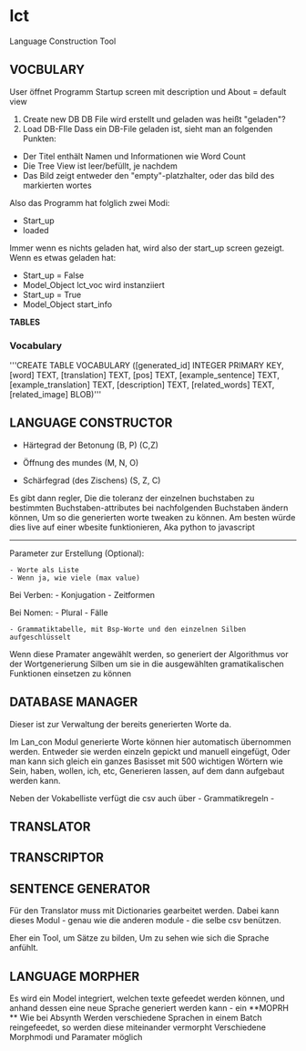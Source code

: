# lct
Language Construction Tool

## VOCBULARY

User öffnet Programm
Startup screen mit description und About = default view
1. Create new DB
DB File wird erstellt und geladen
was heißt "geladen"?
2. Load DB-FIle
Dass ein DB-File geladen ist, sieht man an folgenden Punkten:
- Der Titel enthält Namen und Informationen wie Word Count
- Die Tree View ist leer/befüllt, je nachdem
- Das Bild zeigt entweder den "empty"-platzhalter, oder das bild des markierten wortes

Also das Programm hat folglich zwei Modi:
- Start_up
- loaded

Immer wenn es nichts geladen hat, wird also der start_up screen gezeigt.
Wenn es etwas geladen hat:
- Start_up = False
- Model_Object lct_voc wird instanziiert
- Start_up = True
- Model_Object start_info

**TABLES**

### Vocabulary

'''CREATE TABLE VOCABULARY
                            ([generated_id] INTEGER PRIMARY KEY,
                            [word] TEXT,
                            [translation] TEXT,
                            [pos] TEXT,
                            [example_sentence] TEXT,
                            [example_translation] TEXT,
                            [description] TEXT,
                            [related_words] TEXT,
                            [related_image] BLOB)'''

## LANGUAGE CONSTRUCTOR

-  Härtegrad der Betonung (B, P) (C,Z)
	
-  Öffnung des mundes (M, N, O)

-  Schärfegrad (des Zischens) (S, Z, C)

Es gibt dann regler, Die die toleranz der einzelnen buchstaben zu bestimmten Buchstaben-attributes bei nachfolgenden Buchstaben ändern können,
Um so die generierten worte tweaken zu können.
Am besten würde dies live auf einer wbesite funktionieren,
Aka python to javascript

--------------------------------
Parameter zur Erstellung (Optional):

	- Worte als Liste
	- Wenn ja, wie viele (max value)
	
Bei Verben:
	- Konjugation
	- Zeitformen

Bei Nomen:
	- Plural
	- Fälle

	- Grammatiktabelle, mit Bsp-Worte und den einzelnen Silben aufgeschlüsselt

Wenn diese Pramater angewählt werden, so generiert der Algorithmus vor der Wortgenerierung Silben um sie in die ausgewählten gramatikalischen Funktionen einsetzen zu können
	

## DATABASE MANAGER

Dieser ist zur Verwaltung der bereits generierten Worte da.

Im Lan_con Modul generierte Worte können hier automatisch übernommen werden. Entweder sie werden einzeln gepickt und manuell eingefügt,
Oder man kann sich gleich ein ganzes Basisset mit 500 wichtigen Wörtern wie 
Sein, haben, wollen, ich, etc,
Generieren lassen, auf dem dann aufgebaut werden kann.

Neben der Vokabelliste verfügt die csv auch über
	- Grammatikregeln
	- 


## TRANSLATOR

## TRANSCRIPTOR

## SENTENCE GENERATOR

Für den Translator muss mit Dictionaries gearbeitet werden. Dabei kann dieses Modul - genau wie die anderen module - die selbe csv benützen.

Eher ein Tool, um Sätze zu bilden, 
Um zu sehen wie sich die Sprache anfühlt.


## LANGUAGE MORPHER

Es wird ein Model integriert, welchen texte gefeedet werden können, 
und anhand dessen eine neue Sprache generiert werden kann - ein **MOPRH **
Wie bei Absynth
Werden verschiedene Sprachen in einem Batch reingefeedet, so werden 
diese miteinander vermorpht
Verschiedene Morphmodi und Paramater möglich